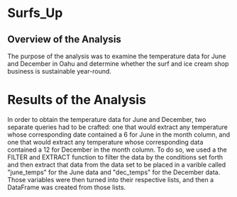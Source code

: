 # Surfs_Up

## Overview of the Analysis

The purpose of the analysis was to examine the temperature data for June and December in Oahu and determine whether the surf and ice cream shop business is sustainable year-round.

# Results of the Analysis

In order to obtain the temperature data for June and December, two separate queries had to be crafted: one that would extract any temperature whose corresponding date contained a 6 for June in the month column, and one that would extract any temperature whose corresponding data contained a 12 for December in the month column.  To do so, we used a the FILTER and EXTRACT function to filter the data by the conditions set forth and then extract that data from the data set to be placed in a varible called "june_temps" for the June data and "dec_temps" for the December data.  Those variables were then turned into their respective lists, and then a DataFrame was created from those lists.
